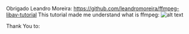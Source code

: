 Obrigado Leandro Moreira:
https://github.com/leandromoreira/ffmpeg-libav-tutorial
This tutorial made me understand what is ffmpeg:
![alt text](BlurryFaces/decoding.png)

Thank You to:
